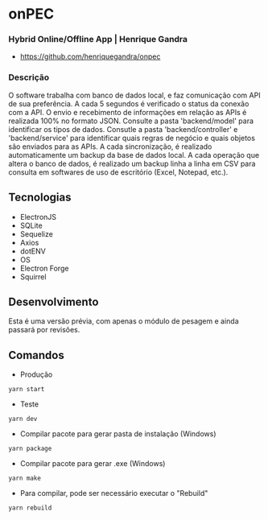 # onPEC

### Hybrid Online/Offline App | Henrique Gandra
- https://github.com/henriquegandra/onpec


### Descrição

O software trabalha com banco de dados local, e faz comunicação com API de sua preferência.
A cada 5 segundos é verificado o status da conexão com a API.
O envio e recebimento de informações em relação as APIs é realizada 100% no formato JSON.
Consulte a pasta 'backend/model' para identificar os tipos de dados.
Consutle a pasta 'backend/controller' e 'backend/service' para identificar quais regras de negócio e quais objetos são enviados para as APIs.
A cada sincronização, é realizado automaticamente um backup da base de dados local.
A cada operação que altera o banco de dados, é realizado um backup linha a linha em CSV para consulta em softwares de uso de escritório (Excel, Notepad, etc.).


## Tecnologias

- ElectronJS
- SQLite
- Sequelize
- Axios
- dotENV
- OS
- Electron Forge
- Squirrel


## Desenvolvimento

Esta é uma versão prévia, com apenas o módulo de pesagem e ainda passará por revisões.


## Comandos

- Produção
```node
yarn start
```

- Teste
```node
yarn dev
```

- Compilar pacote para gerar pasta de instalação (Windows)
```node
yarn package
```

- Compilar pacote para gerar .exe (Windows)
```node
yarn make
```

* Para compilar, pode ser necessário executar o "Rebuild"
```node
yarn rebuild
```
